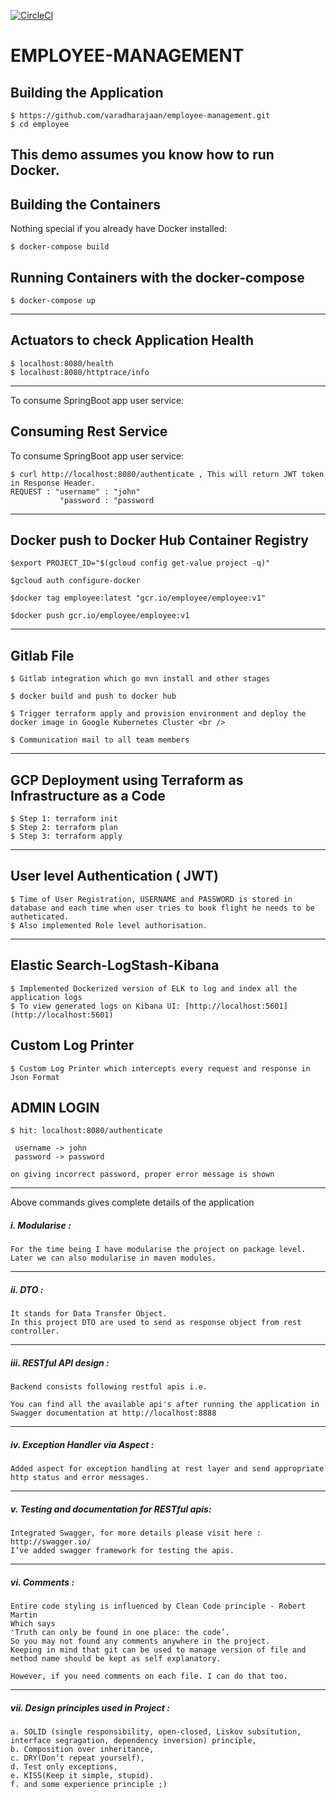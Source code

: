 [![CircleCI](https://circleci.com/gh/varadharajaan/Flight-booking-application.svg?style=svg)](https://circleci.com/gh/varadharajaan/Flight-booking-application)

EMPLOYEE-MANAGEMENT
=========================

Building the Application
---------------------
    $ https://github.com/varadharajaan/employee-management.git
    $ cd employee

This demo assumes you know how to run Docker.
------------------------------------------------------------------------------------------------------------------------
Building the Containers
----------------------
Nothing special if you already have Docker installed:

    $ docker-compose build 


Running Containers with the docker-compose
------------------------------------------

    $ docker-compose up


------------------------------------------------------------------------------------------------------------------------ 

Actuators to check Application Health 
--------------------------------------
    $ localhost:8080/health
    $ localhost:8080/httptrace/info
------------------------------------------------------------------------------------------------------------------------ 
To consume SpringBoot app user service:
    
Consuming Rest Service
---------------------
To consume SpringBoot app user service:

    $ curl http://localhost:8080/authenticate , This will return JWT token in Response Header. 
    REQUEST : "username" : "john" 
               "password : "password  
    
------------------------------------------------------------------------------------------------------------------------

Docker push to Docker Hub Container Registry
---------------------

    $export PROJECT_ID="$(gcloud config get-value project -q)" 

    $gcloud auth configure-docker 

    $docker tag employee:latest "gcr.io/employee/employee:v1" 

    $docker push gcr.io/employee/employee:v1 

------------------------------------------------------------------------------------------------------------------------
Gitlab File
--------------

    $ Gitlab integration which go mvn install and other stages 

    $ docker build and push to docker hub

    $ Trigger terraform apply and provision environment and deploy the docker image in Google Kubernetes Cluster <br />

    $ Communication mail to all team members

------------------------------------------------------------------------------------------------------------------------
GCP Deployment using Terraform as Infrastructure as a Code
-------------------------------------

    $ Step 1: terraform init 
    $ Step 2: terraform plan 
    $ Step 3: terraform apply

------------------------------------------------------------------------------------------------------------------------
User level Authentication   ( JWT) 
--------------------------

    $ Time of User Registration, USERNAME and PASSWORD is stored in database and each time when user tries to book flight he needs to be autheticated.
    $ Also implemented Role level authorisation.

------------------------------------------------------------------------------------------------------------------------
    
Elastic Search-LogStash-Kibana  
--------------------------
    $ Implemented Dockerized version of ELK to log and index all the application logs
    $ To view generated logs on Kibana UI: [http://localhost:5601](http://localhost:5601)

Custom Log Printer
--------------------------

    $ Custom Log Printer which intercepts every request and response in Json Format

ADMIN LOGIN
--------------------------
    $ hit: localhost:8080/authenticate

     username -> john
     password -> password

    on giving incorrect password, proper error message is shown

------------------------------------------------------------------------------------------------------------------------

Above commands gives complete details of the application

##### i. Modularise :
	For the time being I have modularise the project on package level.
	Later we can also modularise in maven modules.

------------------------------------------------------------------------------------------------------------------------
##### ii. DTO :
	It stands for Data Transfer Object.
	In this project DTO are used to send as response object from rest controller.

------------------------------------------------------------------------------------------------------------------------
##### iii. RESTful API design :
	Backend consists following restful apis i.e.

	You can find all the available api's after running the application in Swagger documentation at http://localhost:8888
------------------------------------------------------------------------------------------------------------------------
##### iv. Exception Handler via Aspect :
	Added aspect for exception handling at rest layer and send appropriate http status and error messages.

------------------------------------------------------------------------------------------------------------------------
##### v. Testing and documentation for RESTful apis:
	Integrated Swagger, for more details please visit here : http://swagger.io/
	I’ve added swagger framework for testing the apis.

------------------------------------------------------------------------------------------------------------------------
##### vi. Comments :
	Entire code styling is influenced by Clean Code principle - Robert Martin
	Which says
	'Truth can only be found in one place: the code’.
	So you may not found any comments anywhere in the project.
	Keeping in mind that git can be used to manage version of file and method name should be kept as self explanatory.

	However, if you need comments on each file. I can do that too.

------------------------------------------------------------------------------------------------------------------------
##### vii. Design principles used in Project :
	a. SOLID (single responsibility, open-closed, Liskov subsitution, interface segragation, dependency inversion) principle,
	b. Composition over inheritance,
	c. DRY(Don’t repeat yourself),
	d. Test only exceptions,
	e. KISS(Keep it simple, stupid).
	f. and some experience principle ;)







